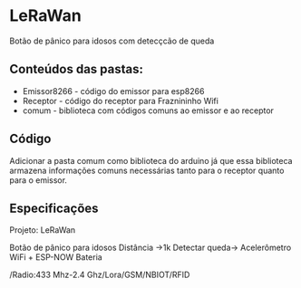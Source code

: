 # LeRaWan
Botão de pânico para idosos com detecçcão de queda

## Conteúdos das pastas:
 - Emissor8266 - código do emissor para esp8266
 - Receptor - código do receptor para Fraznininho Wifi
 - comum - biblioteca com códigos comuns ao emissor e ao receptor

## Código
Adicionar a pasta comum como biblioteca do arduino já que essa biblioteca armazena informações comuns necessárias tanto para o receptor quanto para o emissor.

## Especificações

Projeto: LeRaWan

Botão de pânico para idosos
Distância ->1k
Detectar queda-> Acelerômetro
WiFi + ESP-NOW
Bateria

/Radio:433 Mhz-2.4 Ghz/Lora/GSM/NBIOT/RFID


